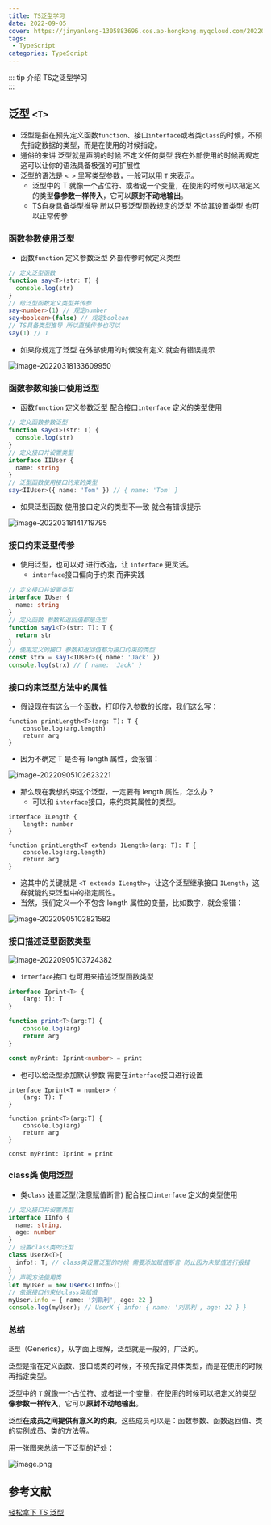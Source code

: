 ```yaml
---
title: TS泛型学习
date: 2022-09-05
cover: https://jinyanlong-1305883696.cos.ap-hongkong.myqcloud.com/202209051045513.jpg
tags:
 - TypeScript
categories: TypeScript
---
```


::: tip 介绍
TS之泛型学习<br>
:::

<!-- more -->

## 泛型 `<T>`

* 泛型是指在预先定义函数`function`、接口`interface`或者类`class`的时候，不预先指定数据的类型，而是在使用的时候指定。
* 通俗的来讲 泛型就是声明的时候 不定义任何类型 我在外部使用的时候再规定 这可以让你的语法具备极强的可扩展性
* 泛型的语法是 `< >` 里写类型参数，一般可以用 `T` 来表示。
  * 泛型中的 T 就像一个占位符、或者说一个变量，在使用的时候可以把定义的类型**像参数一样传入**，它可以**原封不动地输出**。
  * TS自身具备类型推导 所以只要泛型函数规定的泛型 不给其设置类型 也可以正常传参


### **函数参数使用泛型**

* 函数`function` 定义参数泛型  外部传参时候定义类型

```typescript
// 定义泛型函数
function say<T>(str: T) {
  console.log(str)
}
// 给泛型函数定义类型并传参
say<number>(1) // 规定number
say<boolean>(false) // 规定boolean
// TS具备类型推导 所以直接传参也可以
say(1) // 1
```

* 如果你规定了泛型 在外部使用的时候没有定义 就会有错误提示

![image-20220318133609950](https://jinyanlong-1305883696.cos.ap-hongkong.myqcloud.com/image-20220318133609950.png)

### **函数参数和接口使用泛型**

* 函数`function` 定义参数泛型 配合接口`interface` 定义的类型使用

```typescript
// 定义函数参数泛型
function say<T>(str: T) {
  console.log(str)
}
// 定义接口并设置类型
interface IIUser {
  name: string
}
// 泛型函数使用接口约束的类型
say<IIUser>({ name: 'Tom' }) // { name: 'Tom' }
```

* 如果泛型函数 使用接口定义的类型不一致 就会有错误提示

![image-20220318141719795](https://jinyanlong-1305883696.cos.ap-hongkong.myqcloud.com/image-20220318141719795.png)

### **接口约束泛型传参**

* 使用泛型，也可以对 进行改造，让 `interface` 更灵活。
  * `interface`接口偏向于约束 而非实践


```typescript
// 定义接口并设置类型
interface IUser {
  name: string
}
// 定义函数 参数和返回值都是泛型
function say1<T>(str: T): T {
  return str
}
// 使用定义的接口 参数和返回值都为接口约束的类型
const strx = say1<IUser>({ name: 'Jack' })
console.log(strx) // { name: 'Jack' }
```

### **接口约束泛型方法中的属性**

* 假设现在有这么一个函数，打印传入参数的长度，我们这么写：

```tsx
function printLength<T>(arg: T): T {
    console.log(arg.length)
    return arg
}
```

* 因为不确定 T 是否有 length 属性，会报错：

![image-20220905102623221](https://jinyanlong-1305883696.cos.ap-hongkong.myqcloud.com/202209051026262.png)

* 那么现在我想约束这个泛型，一定要有 length 属性，怎么办？
  * 可以和 `interface`接口，来约束其属性的类型。

```tsx
interface ILength {
    length: number
}

function printLength<T extends ILength>(arg: T): T {
    console.log(arg.length)
    return arg
}
```

* 这其中的关键就是 `<T extends ILength>`，让这个泛型继承接口 `ILength`，这样就能约束泛型中的指定属性。
* 当然，我们定义一个不包含 length 属性的变量，比如数字，就会报错：

![image-20220905102821582](https://jinyanlong-1305883696.cos.ap-hongkong.myqcloud.com/202209051028613.png)

### **接口描述泛型函数类型**

![image-20220905103724382](https://jinyanlong-1305883696.cos.ap-hongkong.myqcloud.com/202209051037429.png)

* `interface`接口 也可用来描述泛型函数类型 

```ts
interface Iprint<T> {
    (arg: T): T
}

function print<T>(arg:T) {
    console.log(arg)
    return arg
}

const myPrint: Iprint<number> = print
```

* 也可以给泛型添加默认参数 需要在`interface`接口进行设置

```tsx
interface Iprint<T = number> {
    (arg: T): T
}

function print<T>(arg:T) {
    console.log(arg)
    return arg
}

const myPrint: Iprint = print
```

### **class类 使用泛型**

* 类`class` 设置泛型(注意赋值断言) 配合接口`interface` 定义的类型使用

```typescript
// 定义接口并设置类型
interface IInfo {
  name: string,
  age: number
}
// 设置class类的泛型
class UserX<T>{
  info!: T; // class类设置泛型的时候 需要添加赋值断言 防止因为未赋值进行报错
}
// 声明方法使用类
let myUser = new UserX<IInfo>()
// 依据接口约束给class类赋值
myUser.info = { name: '刘凯利', age: 22 }
console.log(myUser); // UserX { info: { name: '刘凯利', age: 22 } }
```

### **总结**

`泛型`（Generics），从字面上理解，泛型就是一般的，广泛的。

泛型是指在定义函数、接口或类的时候，不预先指定具体类型，而是在使用的时候再指定类型。

泛型中的 `T` 就像一个占位符、或者说一个变量，在使用的时候可以把定义的类型**像参数一样传入**，它可以**原封不动地输出**。

泛型**在成员之间提供有意义的约束**，这些成员可以是：函数参数、函数返回值、类的实例成员、类的方法等。

用一张图来总结一下泛型的好处：



![image.png](https://jinyanlong-1305883696.cos.ap-hongkong.myqcloud.com/202209051021364.webp)







## 参考文献

[轻松拿下 TS 泛型](https://juejin.cn/post/7064351631072526350#heading-2)
